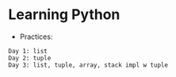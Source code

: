 # Learning Python

* Practices:

```
Day 1: list
Day 2: tuple
Day 3: list, tuple, array, stack impl w tuple
```